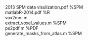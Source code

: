 2013 SPM data visulization.pdf %SPM  
matlabR-2014.pdf %R  
vox2mni.m  
extract_voxel_values.m %SPM  
ps2pdf.m %PDF  
generate_masks_from_atlas.m %SPM

